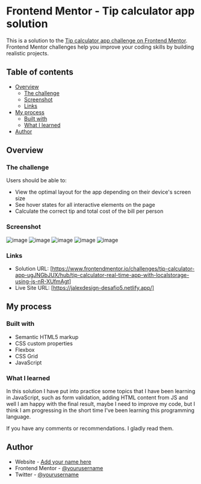# Frontend Mentor - Tip calculator app solution

This is a solution to the [Tip calculator app challenge on Frontend Mentor](https://www.frontendmentor.io/challenges/tip-calculator-app-ugJNGbJUX). Frontend Mentor challenges help you improve your coding skills by building realistic projects.

## Table of contents

- [Overview](#overview)
  - [The challenge](#the-challenge)
  - [Screenshot](#screenshot)
  - [Links](#links)
- [My process](#my-process)
  - [Built with](#built-with)
  - [What I learned](#what-i-learned)
- [Author](#author)

## Overview

### The challenge

Users should be able to:

- View the optimal layout for the app depending on their device's screen size
- See hover states for all interactive elements on the page
- Calculate the correct tip and total cost of the bill per person

### Screenshot
![image](https://user-images.githubusercontent.com/108622508/182046515-5f9c5053-ab31-4fcc-918b-3816a34e4162.png)
![image](https://user-images.githubusercontent.com/108622508/182046529-225341ef-84ad-4af6-b752-d58d16d27cd3.png)
![image](https://user-images.githubusercontent.com/108622508/182046569-ba0f3868-ff0a-4b2d-adfe-6c6fac7aaba7.png)
![image](https://user-images.githubusercontent.com/108622508/182046585-32511f96-b7e1-4f6b-b835-33f0b121038e.png)
![image](https://user-images.githubusercontent.com/108622508/182046640-ab2f14ac-9d8a-4cf2-a7a7-362ccbe7f322.png)

### Links

- Solution URL: [https://www.frontendmentor.io/challenges/tip-calculator-app-ugJNGbJUX/hub/tip-calculator-real-time-app-with-localstorage-using-js-nR-XUfmAgt]
- Live Site URL: [https://jalexdesign-desafio5.netlify.app/]

## My process

### Built with

- Semantic HTML5 markup
- CSS custom properties
- Flexbox
- CSS Grid
- JavaScript

### What I learned

In this solution I have put into practice some topics that I have been learning in JavaScript, such as form validation, adding HTML content from JS and well I am happy with the final result, maybe I need to improve my code, but I think I am progressing in the short time I've been learning this programming language.

If you have any comments or recommendations. I gladly read them.

## Author

- Website - [Add your name here](https://www.your-site.com)
- Frontend Mentor - [@yourusername](https://www.frontendmentor.io/profile/yourusername)
- Twitter - [@yourusername](https://www.twitter.com/yourusername)

